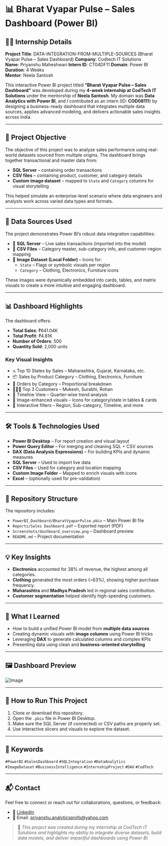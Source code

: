 # 📊 Bharat Vyapar Pulse – Sales Dashboard (Power BI)

## 👨‍💻 Internship Details

**Project Title**: DATA-INTEGRATION-FROM-MULTIPLE-SOURCES  (Bharat Vyapar Pulse – Sales Dashboard)
**Company**: Codtech IT Solutions  
**Name**: Priyanshu Maheshwari 
**Intern ID**: CT04DF11 
**Domain**: Power BI  
**Duration**: 4 Weeks  
**Mentor**: Neela Santosh


This interactive Power BI project titled **“Bharat Vyapar Pulse – Sales Dashboard”** was developed during my **4-week internship at CodTech IT Solutions** under the mentorship of **Neela Santosh**. My domain was **Data Analytics with Power BI**, and I contributed as an intern (ID: **COD08111**) by designing a business-ready dashboard that integrates multiple data sources, applies advanced modeling, and delivers actionable sales insights across India.

---

## 📌 Project Objective

The objective of this project was to analyze sales performance using real-world datasets sourced from multiple origins. The dashboard brings together transactional and master data from:

- **SQL Server** – containing order transactions
- **CSV files** – containing product, customer, and category details
- **Custom image dataset** – mapped to `State` and `Category` columns for visual storytelling

This helped simulate an enterprise-level scenario where data engineers and analysts work across varied data types and formats.

---

## 🧩 Data Sources Used

The project demonstrates Power BI’s robust data integration capabilities:

- 🔹 **SQL Server** – Live sales transactions (imported into the model)
- 🔹 **CSV Files** – Category master, sub-category info, and customer-region mapping
- 🔹 **Image Dataset (Local Folder)** – Icons for:
  - `State` – Flags or symbolic visuals per region
  - `Category` – Clothing, Electronics, Furniture icons

These images were dynamically embedded into cards, tables, and matrix visuals to create a more intuitive and engaging dashboard.

---

## 📊 Dashboard Highlights

The dashboard offers:

- **Total Sales**: ₹641.04K  
- **Total Profit**: ₹4.81K  
- **Number of Orders**: 500  
- **Quantity Sold**: 2,000 units  

### Key Visual Insights

- 🔝 Top 10 States by Sales – Maharashtra, Gujarat, Karnataka, etc.  
- 📦 Sales by Product Category – Clothing, Electronics, Furniture  
- 🧾 Orders by Category – Proportional breakdown  
- 🧑‍🤝‍🧑 Top 3 Customers – Mukesh, Surabhi, Rohan  
- 📅 Timeline View – Quarter-wise trend analysis  
- 🎨 Image-enhanced visuals – Icons for category/state in tables & cards  
- 🎯 Interactive filters – Region, Sub-category, Timeline, and more  

---

## 🛠 Tools & Technologies Used

- **Power BI Desktop** – For report creation and visual layout  
- **Power Query Editor** – For merging and cleaning SQL + CSV sources  
- **DAX (Data Analysis Expressions)** – For building KPIs and dynamic measures  
- **SQL Server** – Used to import live data  
- **CSV Files** – Used for category and location mapping  
- **Custom Image Folder** – Mapped to enrich visuals with icons  
- **Excel** – (optionally used for pre-validation)

---

## 📁 Repository Structure

The repository includes:

- `PowerBI_Dashboard/BharatVyaparPulse.pbix` – Main Power BI file
- `Reports/Sales Dashboard.pdf` – Exported report (PDF)
- `Screenshots/dashboard_overview.png` – Dashboard preview
- `README.md` – Project documentation

---

## 💡 Key Insights

- **Electronics** accounted for 38% of revenue, the highest among all categories.  
- **Clothing** generated the most orders (~63%), showing higher purchase frequency.  
- **Maharashtra** and **Madhya Pradesh** led in regional sales contribution.  
- **Customer segmentation** helped identify high-spending customers.

---

## 🧠 What I Learned

- How to build a unified Power BI model from **multiple data sources**  
- Creating dynamic visuals with **image columns** using Power BI tricks  
- Leveraging **DAX** to generate calculated columns and complex KPIs  
- Presenting data using clean and **business-oriented storytelling**

---

## 🖼️ Dashboard Preview

![Image](https://github.com/user-attachments/assets/e6facceb-1637-4264-af63-8c2c5d1caaea)

---

## 🚀 How to Run This Project

1. Clone or download this repository.
2. Open the `.pbix` file in Power BI Desktop.
3. Make sure the SQL Server (if connected) or CSV paths are properly set.
4. Use interactive slicers and visuals to explore the dataset.

---

## 📎 Keywords

`#PowerBI` `#SalesDashboard` `#SQLIntegration` `#DataAnalytics`  
`#ImageDataset` `#BusinessIntelligence` `#InternshipProject` `#DAX` `#CodTech`

---

## 📬 Contact

Feel free to connect or reach out for collaborations, questions, or feedback:

- 🔗 [LinkedIn]((https://www.linkedin.com/in/priyanshu-maheshwari03/))  
- 📧 Email: priyanshu.analyticsprofs@yahoo.com  

> 📝 *This project was created during my internship at CodTech IT Solutions and highlights my ability to integrate diverse datasets, build data models, and deliver impactful dashboards using Power BI.*
